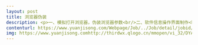 ```yaml
---                
layout: post       
title: 浏览器伪装           
description: <p>一、模拟打开浏览器，伪装浏览器参数<br/>二、软件信息操作界面制作<br/>三、对接API数据，制作相应功能<br/>四、有较好的沟通能力与技术</p>     
contenturl: https://www.yuanjisong.com/Webpage/Job/../Job/detail/jobid/101472      
img: https://www.yuanjisong.comhttp://thirdwx.qlogo.cn/mmopen/vi_32/DYAIOgq83epuItlwfYhswiafOGhFKnZbNrSRDgib1IoqLAibjLxjmmo9UDiaAd4wkpC2nF6SZKBIUjKBIp1iaEgTWKA/132             
---                 
```

